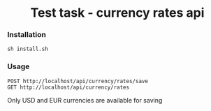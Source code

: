<p align="center">
    <h1 align="center">Test task - currency rates api</h1>
</p>

### Installation
~~~
sh install.sh
~~~

### Usage

~~~
POST http://localhost/api/currency/rates/save
GET http://localhost/api/currency/rates
~~~

Only USD and EUR currencies are available for saving